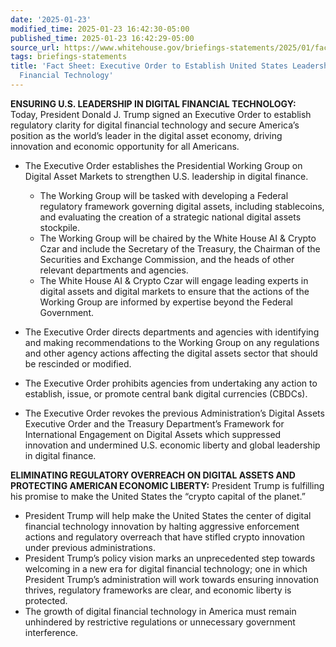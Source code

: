 ```yaml
---
date: '2025-01-23'
modified_time: 2025-01-23 16:42:30-05:00
published_time: 2025-01-23 16:42:29-05:00
source_url: https://www.whitehouse.gov/briefings-statements/2025/01/fact-sheet-executive-order-to-establish-united-states-leadership-in-digital-financial-technology/
tags: briefings-statements
title: 'Fact Sheet: Executive Order to Establish United States Leadership in Digital
  Financial Technology'
---
```

 
**ENSURING U.S. LEADERSHIP IN DIGITAL FINANCIAL TECHNOLOGY:** Today,
President Donald J. Trump signed an Executive Order to establish
regulatory clarity for digital financial technology and secure America’s
position as the world’s leader in the digital asset economy, driving
innovation and economic opportunity for all Americans.

-   The Executive Order establishes the Presidential Working Group on
    Digital Asset Markets to strengthen U.S. leadership in digital
    finance.
    -   The Working Group will be tasked with developing a Federal
        regulatory framework governing digital assets, including
        stablecoins, and evaluating the creation of a strategic national
        digital assets stockpile.

    <!-- -->

    -   The Working Group will be chaired by the White House AI & Crypto
        Czar and include the Secretary of the Treasury, the Chairman of
        the Securities and Exchange Commission, and the heads of other
        relevant departments and agencies.

    <!-- -->

    -   The White House AI & Crypto Czar will engage leading experts in
        digital assets and digital markets to ensure that the actions of
        the Working Group are informed by expertise beyond the Federal
        Government.
-   The Executive Order directs departments and agencies with
    identifying and making recommendations to the Working Group on any
    regulations and other agency actions affecting the digital assets
    sector that should be rescinded or modified.
-   The Executive Order prohibits agencies from undertaking any action
    to establish, issue, or promote central bank digital currencies
    (CBDCs).
-   The Executive Order revokes the previous Administration’s Digital
    Assets Executive Order and the Treasury Department’s Framework for
    International Engagement on Digital Assets which suppressed
    innovation and undermined U.S. economic liberty and global
    leadership in digital finance.

**ELIMINATING REGULATORY OVERREACH ON DIGITAL ASSETS AND PROTECTING
AMERICAN ECONOMIC LIBERTY:** President Trump is fulfilling his promise
to make the United States the “crypto capital of the planet.”

-   President Trump will help make the United States the center of
    digital financial technology innovation by halting aggressive
    enforcement actions and regulatory overreach that have stifled
    crypto innovation under previous administrations.
-   President Trump’s policy vision marks an unprecedented step towards
    welcoming in a new era for digital financial technology; one in
    which President Trump’s administration will work towards ensuring
    innovation thrives, regulatory frameworks are clear, and economic
    liberty is protected.
-   The growth of digital financial technology in America must remain
    unhindered by restrictive regulations or unnecessary government
    interference.
